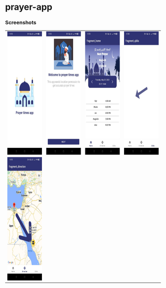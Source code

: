 # prayer-app

### Screenshots
 <table align="center">

  <tr>   <td><img src="https://github.com/Sagr32/prayer-app/blob/main/screenshots/1.jpg" alt="First Screen" style="width:200px;height:400px;"></td>
    <td><img src="https://github.com/Sagr32/prayer-app/blob/main/screenshots/2.jpg" alt="First Screen" style="width:200px;height:400px;"></td>
    <td><img src="https://github.com/Sagr32/prayer-app/blob/main/screenshots/3.jpg" alt="First Screen" style="width:200px;height:400px;"></td>
        <td><img src="https://github.com/Sagr32/prayer-app/blob/main/screenshots/4.jpg" alt="First Screen" style="width:200px;height:400px;"></td>

  </tr>
    <tr>
    <td><img src="https://github.com/Sagr32/prayer-app/blob/main/screenshots/5.jpg" alt="First Screen" style="width:200px;height:400px;"></td>
  </tr>
